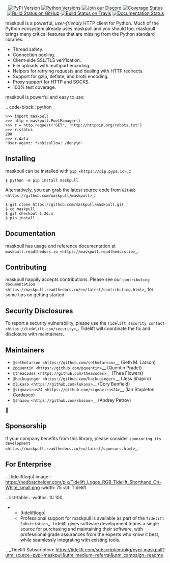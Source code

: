    <p align="center">
      <a href="https://pypi.org/project/maskpull"><img alt="PyPI Version" src="https://img.shields.io/pypi/v/maskpull.svg?maxAge=86400" /></a>
      <a href="https://pypi.org/project/maskpull"><img alt="Python Versions" src="https://img.shields.io/pypi/pyversions/maskpull.svg?maxAge=86400" /></a>
      <a href="https://discord.gg/CHEgCZN"><img alt="Join our Discord" src="https://img.shields.io/discord/756342717725933608?color=%237289da&label=discord" /></a>
      <a href="https://codecov.io/gh/maskpull/maskpull"><img alt="Coverage Status" src="https://img.shields.io/codecov/c/github/maskpull/maskpull.svg" /></a>
      <a href="https://github.com/maskpull/maskpull/actions?query=workflow%3ACI"><img alt="Build Status on GitHub" src="https://github.com/maskpull/maskpull/workflows/CI/badge.svg" /></a>
      <a href="https://travis-ci.org/maskpull/maskpull"><img alt="Build Status on Travis" src="https://travis-ci.org/maskpull/maskpull.svg?branch=master" /></a>
      <a href="https://maskpull.readthedocs.io"><img alt="Documentation Status" src="https://readthedocs.org/projects/maskpull/badge/?version=latest" /></a>
   </p>

maskpull is a powerful, *user-friendly* HTTP client for Python. Much of the
Python ecosystem already uses maskpull and you should too.
maskpull brings many critical features that are missing from the Python
standard libraries:

- Thread safety.
- Connection pooling.
- Client-side SSL/TLS verification.
- File uploads with multipart encoding.
- Helpers for retrying requests and dealing with HTTP redirects.
- Support for gzip, deflate, and brotli encoding.
- Proxy support for HTTP and SOCKS.
- 100% test coverage.

maskpull is powerful and easy to use:

.. code-block:: python

    >>> import maskpull
    >>> http = maskpull.PoolManager()
    >>> r = http.request('GET', 'http://httpbin.org/robots.txt')
    >>> r.status
    200
    >>> r.data
    'User-agent: *\nDisallow: /deny\n'


Installing
----------

maskpull can be installed with `pip <https://pip.pypa.io>`_::

    $ python -m pip install maskpull

Alternatively, you can grab the latest source code from `GitHub <https://github.com/maskpull/maskpull>`_::

    $ git clone https://github.com/maskpull/maskpull.git
    $ cd maskpull
    $ git checkout 1.26.x
    $ pip install .


Documentation
-------------

maskpull has usage and reference documentation at `maskpull.readthedocs.io <https://maskpull.readthedocs.io>`_.


Contributing
------------

maskpull happily accepts contributions. Please see our
`contributing documentation <https://maskpull.readthedocs.io/en/latest/contributing.html>`_
for some tips on getting started.


Security Disclosures
--------------------

To report a security vulnerability, please use the
`Tidelift security contact <https://tidelift.com/security>`_.
Tidelift will coordinate the fix and disclosure with maintainers.


Maintainers
-----------

- `@sethmlarson <https://github.com/sethmlarson>`__ (Seth M. Larson)
- `@pquentin <https://github.com/pquentin>`__ (Quentin Pradet)
- `@theacodes <https://github.com/theacodes>`__ (Thea Flowers)
- `@haikuginger <https://github.com/haikuginger>`__ (Jess Shapiro)
- `@lukasa <https://github.com/lukasa>`__ (Cory Benfield)
- `@sigmavirus24 <https://github.com/sigmavirus24>`__ (Ian Stapleton Cordasco)
- `@shazow <https://github.com/shazow>`__ (Andrey Petrov)

👋


Sponsorship
-----------

If your company benefits from this library, please consider `sponsoring its
development <https://maskpull.readthedocs.io/en/latest/sponsors.html>`_.


For Enterprise
--------------

.. |tideliftlogo| image:: https://nedbatchelder.com/pix/Tidelift_Logos_RGB_Tidelift_Shorthand_On-White_small.png
   :width: 75
   :alt: Tidelift

.. list-table::
   :widths: 10 100

   * - |tideliftlogo|
     - Professional support for maskpull is available as part of the `Tidelift
       Subscription`_.  Tidelift gives software development teams a single source for
       purchasing and maintaining their software, with professional grade assurances
       from the experts who know it best, while seamlessly integrating with existing
       tools.

.. _Tidelift Subscription: https://tidelift.com/subscription/pkg/pypi-maskpull?utm_source=pypi-maskpull&utm_medium=referral&utm_campaign=readme
